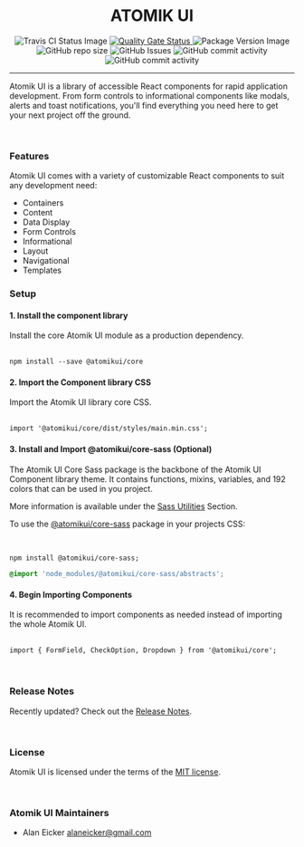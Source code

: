 <h1 id="brand-heading" align="center">ATOMIK UI</h1>

<div id="status-images">
  <p align="center">
      <img src="https://travis-ci.com/alaneicker1975/atomik-ui.svg?branch=master" alt="Travis CI Status Image" />
    <a href="https://sonarcloud.io/dashboard?id=atomikui_atomikui-core">
      <img src="https://sonarcloud.io/api/project_badges/measure?project=atomikui_atomikui-core&metric=alert_status" alt="Quality Gate Status" />
    </a>
    <img src="https://badgen.net/npm/v/@atomikui/core" alt="Package Version Image" />
    <img alt="GitHub repo size" src="https://img.shields.io/github/repo-size/alaneicker1975/atomik-ui" />
    <img alt="GitHub Issues" src="https://img.shields.io/github/issues-raw/alaneicker1975/atomik-ui" />
    <img alt="GitHub commit activity" src="https://img.shields.io/github/commit-activity/y/alaneicker1975/atomik-ui" />
    <img alt="GitHub commit activity" src="https://img.shields.io/github/commit-activity/y/atomikui/atomikui-core" />
  </p>
</div>

<hr />

Atomik UI is a library of accessible React components for rapid application development. From form controls to informational components like modals, alerts and toast notifications, you'll find everything you need here to get your next project off the ground.

<br />

### Features

Atomik UI comes with a variety of customizable React components to suit any development need:

- Containers
- Content
- Data Display
- Form Controls
- Informational
- Layout
- Navigational
- Templates

### Setup

#### 1. Install the component library

Install the core Atomik UI module as a production dependency.
<br /><br />

```html
npm install --save @atomikui/core
```

#### 2. Import the Component library CSS

Import the Atomik UI library core CSS.
<br /><br />

```html
import '@atomikui/core/dist/styles/main.min.css';
```

#### 3. Install and Import @atomikui/core-sass (Optional)

The Atomik UI Core Sass package is the backbone of the Atomik UI Component library theme. It contains functions, mixins, variables, and 192 colors that can be used in you project.

More information is available under the [Sass Utilities](https://www.atomikui.com/#/Sass%20Utilities) Section.

To use the [@atomikui/core-sass](https://www.npmjs.com/package/@atomikui/core-sass) package in your projects CSS:

<br />

```html
npm install @atomikui/core-sass;
```

```css
@import 'node_modules/@atomikui/core-sass/abstracts';
```

#### 4. Begin Importing Components

It is recommended to import components as needed instead of importing the whole Atomik UI.
<br /><br />

```html
import { FormField, CheckOption, Dropdown } from '@atomikui/core';
```

<br />

### Release Notes

Recently updated? Check out the [Release Notes](https://github.com/atomikui/atomikui-core/releases).

<br />

### License

Atomik UI is licensed under the terms of the [MIT license](https://github.com/atomikui/atomikui-core/LICENSE).

<br />

### Atomik UI Maintainers

- Alan Eicker [alaneicker@gmail.com](mailto:alaneicker@gmail.com)
